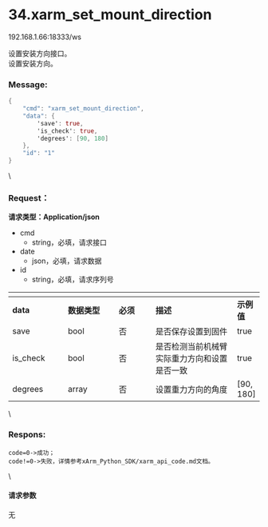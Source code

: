 # 34.xarm\_set\_mount\_direction

192.168.1.66:18333/ws

设置安装方向接口。\
设置安装方向。

### Message: <a href="#message" id="message"></a>

```actionscript
{
    "cmd": "xarm_set_mount_direction",
    "data": {
        'save': true, 
        'is_check': true,  
        'degrees': [90, 180]
    },
    "id": "1"
}
```

\


### Request： <a href="#request" id="request"></a>

**请求类型：Application/json**

* cmd
  * string，必填，请求接口
* date
  * json，必填，请求数据
* id
  * string，必填，请求序列号

<table data-header-hidden><thead><tr><th width="112"></th><th width="112"></th><th width="81"></th><th width="220"></th><th></th></tr></thead><tbody><tr><td><strong>data</strong></td><td><strong>数据类型</strong></td><td><strong>必须</strong></td><td><strong>描述</strong></td><td><strong>示例值</strong></td></tr><tr><td>save</td><td>bool</td><td>否</td><td>是否保存设置到固件</td><td>true</td></tr><tr><td>is_check</td><td>bool</td><td>否</td><td>是否检测当前机械臂实际重力方向和设置是否一致</td><td>true</td></tr><tr><td>degrees</td><td>array</td><td>否</td><td>设置重力方向的角度</td><td>[90, 180]</td></tr></tbody></table>

\


### Respons: <a href="#respons" id="respons"></a>

```clean
code=0->成功；
code!=0->失败，详情参考xArm_Python_SDK/xarm_api_code.md文档。
```

\


#### 请求参数

无
